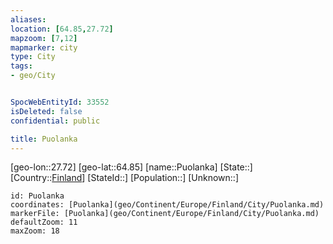 ```yaml
---
aliases: 
location: [64.85,27.72]
mapzoom: [7,12] 
mapmarker: city 
type: City
tags:
- geo/City


SpocWebEntityId: 33552
isDeleted: false
confidential: public

title: Puolanka
---
```

[geo-lon::27.72]
[geo-lat::64.85]
[name::Puolanka]
[State::]
[Country::[Finland](geo/Continent/Europe/Finland.md)]
[StateId::]
[Population::]
[Unknown::]


```leaflet
id: Puolanka
coordinates: [Puolanka](geo/Continent/Europe/Finland/City/Puolanka.md)
markerFile: [Puolanka](geo/Continent/Europe/Finland/City/Puolanka.md)
defaultZoom: 11 
maxZoom: 18
```


